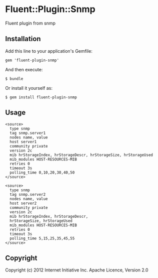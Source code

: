# Fluent::Plugin::Snmp

Fluent plugin from snmp

## Installation

Add this line to your application's Gemfile:

    gem 'fluent-plugin-snmp'

And then execute:

    $ bundle

Or install it yourself as:

    $ gem install fluent-plugin-snmp

## Usage

    <source>                                                          
      type snmp                                                         
      tag snmp.server1                                                  
      nodes name, value                                                 
      host server1                                                    
      community private                                                 
      version 2c                                                        
      mib hrStorageIndex, hrStorageDescr, hrStorageSize, hrStorageUsed  
      mib_modules HOST-RESOURCES-MIB                                    
      retries 0                                                         
      timeout 3s                                                        
      polling_time 0,10,20,30,40,50                                     
    </source>                                                         

    <source>                                                          
      type snmp                                                         
      tag snmp.server2                                                  
      nodes name, value                                                 
      host server2                                                    
      community private                                                 
      version 2c                                                        
      mib hrStorageIndex, hrStorageDescr,
      hrStorageSize, hrStorageUsed  
      mib_modules HOST-RESOURCES-MIB                                    
      retries 0                                                         
      timeout 3s                                                        
      polling_time 5,15,25,35,45,55                                     
    </source>                                                         

## Copyright
Copyright (c) 2012 Internet Initiative Inc.
Apache Licence, Version 2.0
